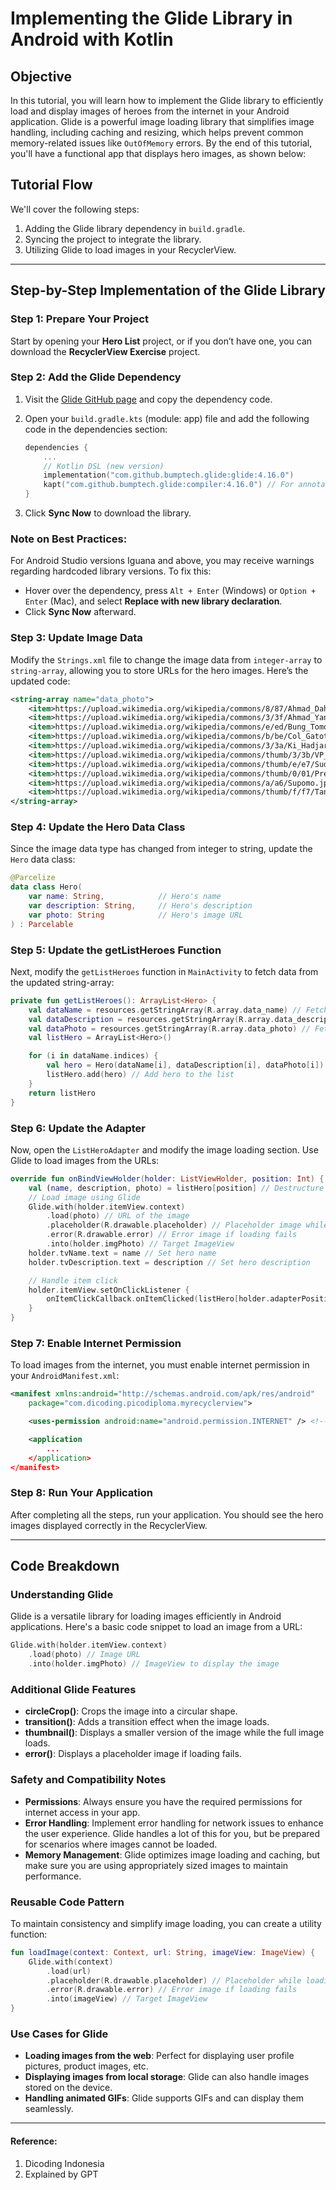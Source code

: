 # Implementing the Glide Library in Android with Kotlin

## Objective
In this tutorial, you will learn how to implement the Glide library to efficiently load and display images of heroes from the internet in your Android application. Glide is a powerful image loading library that simplifies image handling, including caching and resizing, which helps prevent common memory-related issues like `OutOfMemory` errors. By the end of this tutorial, you'll have a functional app that displays hero images, as shown below:

## Tutorial Flow
We'll cover the following steps:
1. Adding the Glide library dependency in `build.gradle`.
2. Syncing the project to integrate the library.
3. Utilizing Glide to load images in your RecyclerView.

---

## Step-by-Step Implementation of the Glide Library

### Step 1: Prepare Your Project
Start by opening your **Hero List** project, or if you don’t have one, you can download the **RecyclerView Exercise** project.

### Step 2: Add the Glide Dependency
1. Visit the [Glide GitHub page](https://github.com/bumptech/glide) and copy the dependency code.
2. Open your `build.gradle.kts` (module: app) file and add the following code in the dependencies section:

   ```kotlin
   dependencies {
       ...
       // Kotlin DSL (new version)
       implementation("com.github.bumptech.glide:glide:4.16.0")
       kapt("com.github.bumptech.glide:compiler:4.16.0") // For annotation processing
   }
   ```

3. Click **Sync Now** to download the library.

### Note on Best Practices:
For Android Studio versions Iguana and above, you may receive warnings regarding hardcoded library versions. To fix this:
- Hover over the dependency, press `Alt + Enter` (Windows) or `Option + Enter` (Mac), and select **Replace with new library declaration**.
- Click **Sync Now** afterward.

### Step 3: Update Image Data
Modify the `Strings.xml` file to change the image data from `integer-array` to `string-array`, allowing you to store URLs for the hero images. Here’s the updated code:

```xml
<string-array name="data_photo">
    <item>https://upload.wikimedia.org/wikipedia/commons/8/87/Ahmad_Dahlan.jpg</item>
    <item>https://upload.wikimedia.org/wikipedia/commons/3/3f/Ahmad_Yani.jpg</item>
    <item>https://upload.wikimedia.org/wikipedia/commons/e/ed/Bung_Tomo.jpg</item>
    <item>https://upload.wikimedia.org/wikipedia/commons/b/be/Col_Gatot_Subroto%2C_Kenang-Kenangan_Pada_Panglima_Besar_Letnan_Djenderal_Soedirman%2C_p27.jpg</item>
    <item>https://upload.wikimedia.org/wikipedia/commons/3/3a/Ki_Hadjar_Dewantara_Mimbar_Umum_18_October_1949_p2.jpg</item>
    <item>https://upload.wikimedia.org/wikipedia/commons/thumb/3/3b/VP_Hatta.jpg/330px-VP_Hatta.jpg</item>
    <item>https://upload.wikimedia.org/wikipedia/commons/thumb/e/e7/Sudirman.jpg/486px-Sudirman.jpg</item>
    <item>https://upload.wikimedia.org/wikipedia/commons/thumb/0/01/Presiden_Sukarno.jpg/330px-Presiden_Sukarno.jpg</item>
    <item>https://upload.wikimedia.org/wikipedia/commons/a/a6/Supomo.jpg</item>
    <item>https://upload.wikimedia.org/wikipedia/commons/thumb/f/f7/TanMalaka_DariPendjara_ed3.jpg/330px-TanMalaka_DariPendjara_ed3.jpg</item>
</string-array>
```

### Step 4: Update the Hero Data Class
Since the image data type has changed from integer to string, update the `Hero` data class:

```kotlin
@Parcelize
data class Hero(
    var name: String,            // Hero's name
    var description: String,     // Hero's description
    var photo: String            // Hero's image URL
) : Parcelable
```

### Step 5: Update the getListHeroes Function
Next, modify the `getListHeroes` function in `MainActivity` to fetch data from the updated string-array:

```kotlin
private fun getListHeroes(): ArrayList<Hero> {
    val dataName = resources.getStringArray(R.array.data_name) // Fetch hero names
    val dataDescription = resources.getStringArray(R.array.data_description) // Fetch descriptions
    val dataPhoto = resources.getStringArray(R.array.data_photo) // Fetch image URLs
    val listHero = ArrayList<Hero>()

    for (i in dataName.indices) {
        val hero = Hero(dataName[i], dataDescription[i], dataPhoto[i]) // Create Hero object
        listHero.add(hero) // Add hero to the list
    }
    return listHero
}
```

### Step 6: Update the Adapter
Now, open the `ListHeroAdapter` and modify the image loading section. Use Glide to load images from the URLs:

```kotlin
override fun onBindViewHolder(holder: ListViewHolder, position: Int) {
    val (name, description, photo) = listHero[position] // Destructure hero data
    // Load image using Glide
    Glide.with(holder.itemView.context)
        .load(photo) // URL of the image
        .placeholder(R.drawable.placeholder) // Placeholder image while loading
        .error(R.drawable.error) // Error image if loading fails
        .into(holder.imgPhoto) // Target ImageView
    holder.tvName.text = name // Set hero name
    holder.tvDescription.text = description // Set hero description

    // Handle item click
    holder.itemView.setOnClickListener {
        onItemClickCallback.onItemClicked(listHero[holder.adapterPosition])
    }
}
```

### Step 7: Enable Internet Permission
To load images from the internet, you must enable internet permission in your `AndroidManifest.xml`:

```xml
<manifest xmlns:android="http://schemas.android.com/apk/res/android"
    package="com.dicoding.picodiploma.myrecyclerview">

    <uses-permission android:name="android.permission.INTERNET" /> <!-- Internet permission -->

    <application
        ...
    </application>
</manifest>
```

### Step 8: Run Your Application
After completing all the steps, run your application. You should see the hero images displayed correctly in the RecyclerView.

---

## Code Breakdown

### Understanding Glide
Glide is a versatile library for loading images efficiently in Android applications. Here's a basic code snippet to load an image from a URL:

```kotlin
Glide.with(holder.itemView.context)
    .load(photo) // Image URL
    .into(holder.imgPhoto) // ImageView to display the image
```

### Additional Glide Features
- **circleCrop()**: Crops the image into a circular shape.
- **transition()**: Adds a transition effect when the image loads.
- **thumbnail()**: Displays a smaller version of the image while the full image loads.
- **error()**: Displays a placeholder image if loading fails.

### Safety and Compatibility Notes
- **Permissions**: Always ensure you have the required permissions for internet access in your app.
- **Error Handling**: Implement error handling for network issues to enhance the user experience. Glide handles a lot of this for you, but be prepared for scenarios where images cannot be loaded.
- **Memory Management**: Glide optimizes image loading and caching, but make sure you are using appropriately sized images to maintain performance.

### Reusable Code Pattern
To maintain consistency and simplify image loading, you can create a utility function:

```kotlin
fun loadImage(context: Context, url: String, imageView: ImageView) {
    Glide.with(context)
        .load(url)
        .placeholder(R.drawable.placeholder) // Placeholder while loading
        .error(R.drawable.error) // Error image if loading fails
        .into(imageView) // Target ImageView
}
```

### Use Cases for Glide
- **Loading images from the web**: Perfect for displaying user profile pictures, product images, etc.
- **Displaying images from local storage**: Glide can also handle images stored on the device.
- **Handling animated GIFs**: Glide supports GIFs and can display them seamlessly.

---
#### Reference:
1. Dicoding Indonesia
2. Explained by GPT